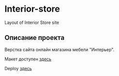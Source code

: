 # Interior-store
Layout of Interior Store site

## Описание проекта

Верстка сайта онлайн магазина мебели "Интерьер".

Макет доступен [здесь](https://www.figma.com/file/a2FWc3uhEKgzNwG6RP4ty7/Online-store-website-(Community)-(Copy)?node-id=196%3A425&t=E8ltTeRgx6XOFksP-0)

Deploy [здесь](https://interior-online-store.netlify.app/)
